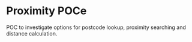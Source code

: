 # Proximity POCe #

POC to investigate options for postcode lookup, proximity searching and distance calculation.

